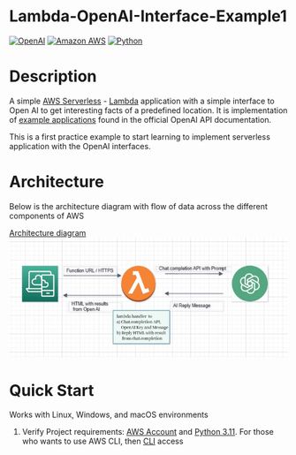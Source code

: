 # Lambda-OpenAI-Interface-Example1

[![OpenAI](https://a11ybadges.com/badge?logo=openai)](https://platform.openai.com/)
[![Amazon AWS](https://a11ybadges.com/badge?logo=amazonaws)](https://aws.amazon.com/)
[![Python](https://a11ybadges.com/badge?logo=python)](https://www.python.org/)
<BR>

# **Description**

A simple [AWS Serverless](https://aws.amazon.com/serverless/) - [Lambda](https://aws.amazon.com/lambda/) application with a simple interface to Open AI to get interesting facts of a predefined location. It is implementation of [example applications](https://platform.openai.com/examples) found in the official OpenAI API documentation.

This is a first practice example to start learning to implement serverless application with the OpenAI interfaces.

# **Architecture**

Below is the architecture diagram with flow of data across the different components of AWS

[Architecture diagram](./docs/Lambda-OpenAI-Interface-Example1.jpg)![Architecture diagram](./docs/Lambda-OpenAI-Interface-Example1.jpg)

# **Quick Start**

Works with Linux, Windows, and macOS environments

1. Verify Project requirements: [AWS Account](https://aws.amazon.com/free/) and [Python 3.11](https://www.python.org/). For those who wants to use AWS CLI, then [CLI](https://aws.amazon.com/cli/) access
